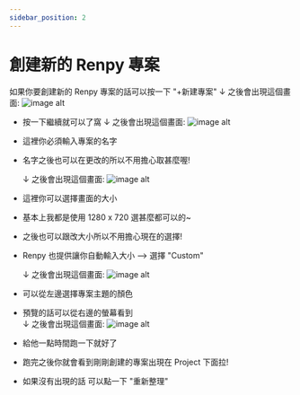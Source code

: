 ```yaml
---
sidebar_position: 2
---
```


# 創建新的 Renpy 專案

如果你要創建新的 Renpy 專案的話可以按一下 "+新建專案"
↓
之後會出現這個畫面:
![image alt](https://i.pinimg.com/originals/4f/eb/bc/4febbc68aaee1ab6ff29d4361d6d5a90.jpg)

- 按一下繼續就可以了窩
  ↓
  之後會出現這個畫面:
  ![image alt](https://i.pinimg.com/564x/0f/7d/ad/0f7dad84a46c2255bb7624a2ee59a22c.jpg)
- 這裡你必須輸入專案的名字
- 名字之後也可以在更改的所以不用擔心取甚麼喔!

  ↓
  之後會出現這個畫面:
  ![image alt](https://i.pinimg.com/564x/a3/03/17/a303175e46bd0cffb0e0715bccc076a1.jpg)

- 這裡你可以選擇畫面的大小
- 基本上我都是使用 1280 x 720 選甚麼都可以的~
- 之後也可以跟改大小所以不用擔心現在的選擇!
- Renpy 也提供讓你自動輸入大小 --> 選擇 "Custom"

  ↓
  之後會出現這個畫面:
  ![image alt](https://i.pinimg.com/564x/78/45/6b/78456bc4a9e4e0860b10a27fc1a6ce25.jpg)

- 可以從左邊選擇專案主題的顏色
- 預覽的話可以從右邊的螢幕看到  
  ↓
  之後會出現這個畫面:
  ![image alt](https://i.pinimg.com/564x/10/45/bf/1045bfe153e146f85f65077e86c2a225.jpg)
- 給他一點時間跑一下就好了
- 跑完之後你就會看到剛剛創建的專案出現在 Project 下面拉!
- 如果沒有出現的話 可以點一下 "重新整理"
